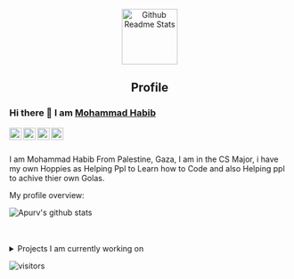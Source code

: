 <p align="center">
 <img width="100px" src="https://res.cloudinary.com/anuraghazra/image/upload/v1594908242/logo_ccswme.svg" align="center" alt="Github Readme Stats" />
 <h2 align="center">Profile</h2>
</p>

### Hi there 👋 I am [Mohammad Habib](https://mknh.github.io)

<a href="https://twitter.com/mohmadhabib">
  <img align="left" alt="MohmadHabib's Twitter" width="22px" src="https://cdn.jsdelivr.net/npm/simple-icons@v3/icons/twitter.svg" />
</a>
<a href="https://www.facebook.com/mohmad.k.habib/">
  <img align="left" alt="MohmadHabib's FaceBook" width="22px" src="https://cdn.jsdelivr.net/npm/simple-icons@v3/icons/facebook.svg" />
</a>
<a href="https://www.linkedin.com/in/mohmadhabib/">
  <img align="left" alt="MohmadHabib's LinkedIn" width="22px" src="https://cdn.jsdelivr.net/npm/simple-icons@v3/icons/linkedin.svg" />
</a>
<a href="https://medium.com/@mohmadhabib">
  <img align="left" alt="MohmadHabib's Leetcode" width="22px" src="https://cdn.jsdelivr.net/npm/simple-icons@v3/icons/medium.svg"/>
</a>
<br />
<br />

<div>
 <p>

I am Mohammad Habib From Palestine, Gaza, I am in the CS Major, i have my own Hoppies as Helping Ppl to Learn how to Code and also Helping ppl
   to achive thier own Golas. 

</h4>
</div>

<div><p>My profile overview: </p></div>

![Apurv's github stats](https://github-readme-stats.vercel.app/api?username=mohmadhabib&show_icons=true)
<br />
<br />
<br />
<details>
<summary>
  Projects I am currently working on
</summary>

<br />

[![ReadMe Card](https://github-readme-stats.vercel.app/api/pin/?username=mohmadhabib&repo=TermuxSetup)](https://github.com/mohmadhabib/TermuxSetup)
[![ReadMe Card](https://github-readme-stats.vercel.app/api/pin/?username=mohmadhabib&repo=tools-1)](https://github.com/mohmadhabib/tools-1)


<br />


![picture](https://raw.githubusercontent.com/saadeghi/saadeghi/master/dino.gif)
</details>

![visitors](https://visitor-badge.laobi.icu/badge?page_id=mohmadhabib.mohmadhabib)
